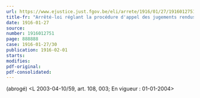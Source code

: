 ```yaml
---
url: https://www.ejustice.just.fgov.be/eli/arrete/1916/01/27/1916012751/justel
title-fr: "Arrêté-loi réglant la procédure d'appel des jugements rendus par les conseils de guerre. (NOTE : Consultation des versions antérieures à partir du 24-06-1955 et mise à jour au 07-05-2003)"
date: 1916-01-27
source:
number: 1916012751
page: 888888
case: 1916-01-27/30
publication: 1916-02-01
starts:
modifies:
pdf-original:
pdf-consolidated:
---
```


(abrogé) <L 2003-04-10/59, art. 108, 003;  En vigueur :  01-01-2004>

